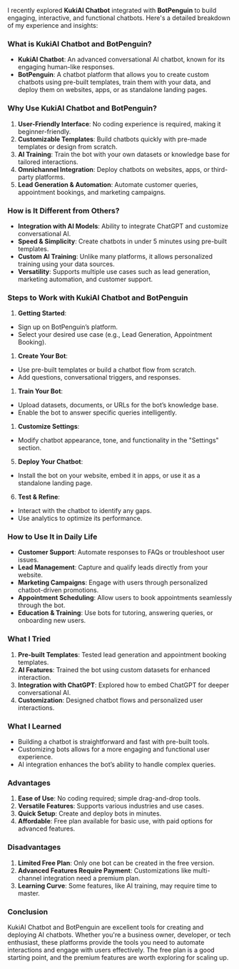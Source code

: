 I recently explored **KukiAI Chatbot** integrated with **BotPenguin** to build engaging, interactive, and functional chatbots. Here's a detailed breakdown of my experience and insights:



### **What is KukiAI Chatbot and BotPenguin?**

- **KukiAI Chatbot**: An advanced conversational AI chatbot, known for its engaging human-like responses.
- **BotPenguin**: A chatbot platform that allows you to create custom chatbots using pre-built templates, train them with your data, and deploy them on websites, apps, or as standalone landing pages.



### **Why Use KukiAI Chatbot and BotPenguin?**

1. **User-Friendly Interface**: No coding experience is required, making it beginner-friendly.
2. **Customizable Templates**: Build chatbots quickly with pre-made templates or design from scratch.
3. **AI Training**: Train the bot with your own datasets or knowledge base for tailored interactions.
4. **Omnichannel Integration**: Deploy chatbots on websites, apps, or third-party platforms.
5. **Lead Generation & Automation**: Automate customer queries, appointment bookings, and marketing campaigns.



### **How is It Different from Others?**

- **Integration with AI Models**: Ability to integrate ChatGPT and customize conversational AI.
- **Speed & Simplicity**: Create chatbots in under 5 minutes using pre-built templates.
- **Custom AI Training**: Unlike many platforms, it allows personalized training using your data sources.
- **Versatility**: Supports multiple use cases such as lead generation, marketing automation, and customer support.



### **Steps to Work with KukiAI Chatbot and BotPenguin**

1. **Getting Started**:
- Sign up on BotPenguin’s platform.
- Select your desired use case (e.g., Lead Generation, Appointment Booking).
1. **Create Your Bot**:
- Use pre-built templates or build a chatbot flow from scratch.
- Add questions, conversational triggers, and responses.
1. **Train Your Bot**:
- Upload datasets, documents, or URLs for the bot’s knowledge base.
- Enable the bot to answer specific queries intelligently.
1. **Customize Settings**:
- Modify chatbot appearance, tone, and functionality in the "Settings" section.
5. **Deploy Your Chatbot**:
- Install the bot on your website, embed it in apps, or use it as a standalone landing page.
6. **Test & Refine**:
- Interact with the chatbot to identify any gaps.
- Use analytics to optimize its performance.



### **How to Use It in Daily Life**

- **Customer Support**: Automate responses to FAQs or troubleshoot user issues.
- **Lead Management**: Capture and qualify leads directly from your website.
- **Marketing Campaigns**: Engage with users through personalized chatbot-driven promotions.
- **Appointment Scheduling**: Allow users to book appointments seamlessly through the bot.
- **Education & Training**: Use bots for tutoring, answering queries, or onboarding new users.



### **What I Tried**

1. **Pre-built Templates**: Tested lead generation and appointment booking templates.
2. **AI Features**: Trained the bot using custom datasets for enhanced interaction.
3. **Integration with ChatGPT**: Explored how to embed ChatGPT for deeper conversational AI.
4. **Customization**: Designed chatbot flows and personalized user interactions.



### **What I Learned**

- Building a chatbot is straightforward and fast with pre-built tools.
- Customizing bots allows for a more engaging and functional user experience.
- AI integration enhances the bot’s ability to handle complex queries.



### **Advantages**

1. **Ease of Use**: No coding required; simple drag-and-drop tools.
2. **Versatile Features**: Supports various industries and use cases.
3. **Quick Setup**: Create and deploy bots in minutes.
4. **Affordable**: Free plan available for basic use, with paid options for advanced features.



### **Disadvantages**

1. **Limited Free Plan**: Only one bot can be created in the free version.
2. **Advanced Features Require Payment**: Customizations like multi-channel integration need a premium plan.
3. **Learning Curve**: Some features, like AI training, may require time to master.



### **Conclusion**

KukiAI Chatbot and BotPenguin are excellent tools for creating and deploying AI chatbots. Whether you're a business owner, developer, or tech enthusiast, these platforms provide the tools you need to automate interactions and engage with users effectively. The free plan is a good starting point, and the premium features are worth exploring for scaling up.
